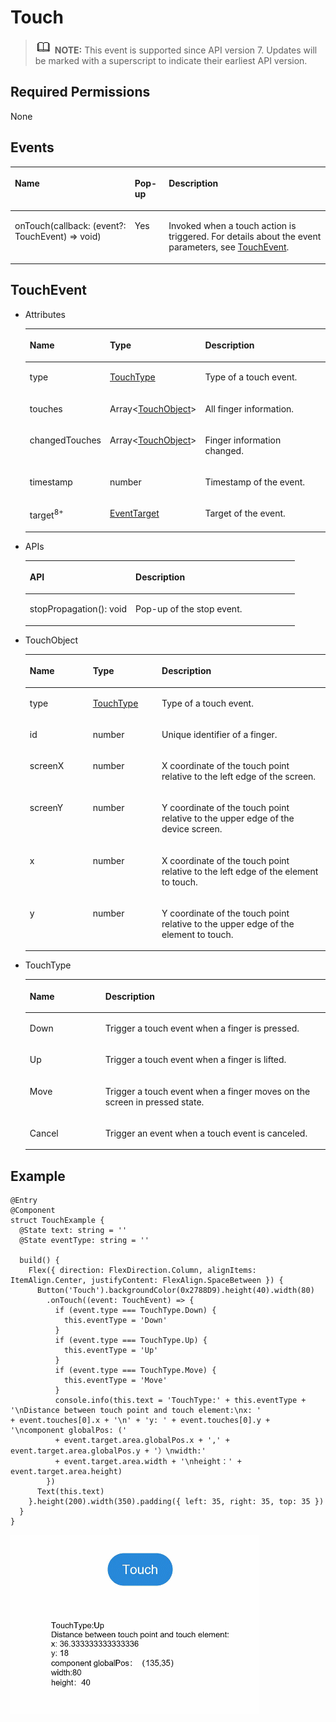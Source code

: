 # Touch<a name="EN-US_TOPIC_0000001237475045"></a>

>![](../../public_sys-resources/icon-note.gif) **NOTE:** 
>This event is supported since API version 7. Updates will be marked with a superscript to indicate their earliest API version.

## Required Permissions<a name="section781125411508"></a>

None

## Events<a name="section18817111365714"></a>

<a name="table2154mcpsimp"></a>
<table><thead align="left"><tr id="row2160mcpsimp"><th class="cellrowborder" colspan="2" valign="top" id="mcps1.1.5.1.1"><p id="p2164mcpsimp"><a name="p2164mcpsimp"></a><a name="p2164mcpsimp"></a>Name</p>
</th>
<th class="cellrowborder" valign="top" id="mcps1.1.5.1.2"><p id="p8337105413110"><a name="p8337105413110"></a><a name="p8337105413110"></a>Pop-up</p>
</th>
<th class="cellrowborder" valign="top" id="mcps1.1.5.1.3"><p id="p2166mcpsimp"><a name="p2166mcpsimp"></a><a name="p2166mcpsimp"></a>Description</p>
</th>
</tr>
</thead>
<tbody><tr id="row2167mcpsimp"><td class="cellrowborder" colspan="2" valign="top" headers="mcps1.1.5.1.1 "><p id="p2169mcpsimp"><a name="p2169mcpsimp"></a><a name="p2169mcpsimp"></a>onTouch(callback: (event?: TouchEvent) =&gt; void)</p>
</td>
<td class="cellrowborder" valign="top" headers="mcps1.1.5.1.2 "><p id="p93371254153112"><a name="p93371254153112"></a><a name="p93371254153112"></a>Yes</p>
</td>
<td class="cellrowborder" valign="top" headers="mcps1.1.5.1.3 "><p id="p2173mcpsimp"><a name="p2173mcpsimp"></a><a name="p2173mcpsimp"></a>Invoked when a touch action is triggered. For details about the event parameters, see <a href="#section454663343911">TouchEvent</a>.</p>
</td>
</tr>
</tbody>
</table>

## TouchEvent<a name="section454663343911"></a>

-   Attributes

    <a name="table898410720260"></a>
    <table><thead align="left"><tr id="row18984147112612"><th class="cellrowborder" valign="top" width="22.509999999999998%" id="mcps1.1.4.1.1"><p id="p9984973264"><a name="p9984973264"></a><a name="p9984973264"></a>Name</p>
    </th>
    <th class="cellrowborder" valign="top" width="22.7%" id="mcps1.1.4.1.2"><p id="p1984773265"><a name="p1984773265"></a><a name="p1984773265"></a>Type</p>
    </th>
    <th class="cellrowborder" valign="top" width="54.790000000000006%" id="mcps1.1.4.1.3"><p id="p16984207122611"><a name="p16984207122611"></a><a name="p16984207122611"></a>Description</p>
    </th>
    </tr>
    </thead>
    <tbody><tr id="row298417792614"><td class="cellrowborder" valign="top" width="22.509999999999998%" headers="mcps1.1.4.1.1 "><p id="p139841278263"><a name="p139841278263"></a><a name="p139841278263"></a>type</p>
    </td>
    <td class="cellrowborder" valign="top" width="22.7%" headers="mcps1.1.4.1.2 "><p id="p1498417711267"><a name="p1498417711267"></a><a name="p1498417711267"></a><a href="#li16235181314454">TouchType</a></p>
    </td>
    <td class="cellrowborder" valign="top" width="54.790000000000006%" headers="mcps1.1.4.1.3 "><p id="p298418717261"><a name="p298418717261"></a><a name="p298418717261"></a>Type of a touch event.</p>
    </td>
    </tr>
    <tr id="row998410782614"><td class="cellrowborder" valign="top" width="22.509999999999998%" headers="mcps1.1.4.1.1 "><p id="p1498467172613"><a name="p1498467172613"></a><a name="p1498467172613"></a>touches</p>
    </td>
    <td class="cellrowborder" valign="top" width="22.7%" headers="mcps1.1.4.1.2 "><p id="p298416711269"><a name="p298416711269"></a><a name="p298416711269"></a>Array&lt;<a href="#li1783344810442">TouchObject</a>&gt;</p>
    </td>
    <td class="cellrowborder" valign="top" width="54.790000000000006%" headers="mcps1.1.4.1.3 "><p id="p59841077265"><a name="p59841077265"></a><a name="p59841077265"></a>All finger information.</p>
    </td>
    </tr>
    <tr id="row20984107182618"><td class="cellrowborder" valign="top" width="22.509999999999998%" headers="mcps1.1.4.1.1 "><p id="p1698413710263"><a name="p1698413710263"></a><a name="p1698413710263"></a>changedTouches</p>
    </td>
    <td class="cellrowborder" valign="top" width="22.7%" headers="mcps1.1.4.1.2 "><p id="p1798467132615"><a name="p1798467132615"></a><a name="p1798467132615"></a>Array&lt;<a href="#li1783344810442">TouchObject</a>&gt;</p>
    </td>
    <td class="cellrowborder" valign="top" width="54.790000000000006%" headers="mcps1.1.4.1.3 "><p id="p189847762616"><a name="p189847762616"></a><a name="p189847762616"></a>Finger information changed.</p>
    </td>
    </tr>
    <tr id="row89849792613"><td class="cellrowborder" valign="top" width="22.509999999999998%" headers="mcps1.1.4.1.1 "><p id="p1098416792611"><a name="p1098416792611"></a><a name="p1098416792611"></a>timestamp</p>
    </td>
    <td class="cellrowborder" valign="top" width="22.7%" headers="mcps1.1.4.1.2 "><p id="p49841971263"><a name="p49841971263"></a><a name="p49841971263"></a>number</p>
    </td>
    <td class="cellrowborder" valign="top" width="54.790000000000006%" headers="mcps1.1.4.1.3 "><p id="p1698467192611"><a name="p1698467192611"></a><a name="p1698467192611"></a>Timestamp of the event.</p>
    </td>
    </tr>
    <tr id="row1669891720345"><td class="cellrowborder" valign="top" width="22.509999999999998%" headers="mcps1.1.4.1.1 "><p id="p56981817163417"><a name="p56981817163417"></a><a name="p56981817163417"></a>target<sup id="sup16492175317358"><a name="sup16492175317358"></a><a name="sup16492175317358"></a>8+</sup></p>
    </td>
    <td class="cellrowborder" valign="top" width="22.7%" headers="mcps1.1.4.1.2 "><p id="p86981717143411"><a name="p86981717143411"></a><a name="p86981717143411"></a><a href="ts-universal-events-click.md#li552912253714">EventTarget</a></p>
    </td>
    <td class="cellrowborder" valign="top" width="54.790000000000006%" headers="mcps1.1.4.1.3 "><p id="p136981217193414"><a name="p136981217193414"></a><a name="p136981217193414"></a>Target of the event.</p>
    </td>
    </tr>
    </tbody>
    </table>


-   APIs

    <a name="table268mcpsimp"></a>
    <table><thead align="left"><tr id="row274mcpsimp"><th class="cellrowborder" valign="top" width="39.26%" id="mcps1.1.3.1.1"><p id="p276mcpsimp"><a name="p276mcpsimp"></a><a name="p276mcpsimp"></a>API</p>
    </th>
    <th class="cellrowborder" valign="top" width="60.74%" id="mcps1.1.3.1.2"><p id="p280mcpsimp"><a name="p280mcpsimp"></a><a name="p280mcpsimp"></a>Description</p>
    </th>
    </tr>
    </thead>
    <tbody><tr id="row281mcpsimp"><td class="cellrowborder" valign="top" width="39.26%" headers="mcps1.1.3.1.1 "><p id="p283mcpsimp"><a name="p283mcpsimp"></a><a name="p283mcpsimp"></a>stopPropagation(): void</p>
    </td>
    <td class="cellrowborder" valign="top" width="60.74%" headers="mcps1.1.3.1.2 "><p id="p163641244113119"><a name="p163641244113119"></a><a name="p163641244113119"></a>Pop-up of the stop event.</p>
    </td>
    </tr>
    </tbody>
    </table>


-   <a name="li1783344810442"></a>TouchObject

    <a name="table154425195577"></a>
    <table><thead align="left"><tr id="row5442519165712"><th class="cellrowborder" valign="top" width="21%" id="mcps1.1.4.1.1"><p id="p544211995710"><a name="p544211995710"></a><a name="p544211995710"></a>Name</p>
    </th>
    <th class="cellrowborder" valign="top" width="23%" id="mcps1.1.4.1.2"><p id="p34421419185718"><a name="p34421419185718"></a><a name="p34421419185718"></a>Type</p>
    </th>
    <th class="cellrowborder" valign="top" width="56.00000000000001%" id="mcps1.1.4.1.3"><p id="p104421619205712"><a name="p104421619205712"></a><a name="p104421619205712"></a>Description</p>
    </th>
    </tr>
    </thead>
    <tbody><tr id="row12442161916572"><td class="cellrowborder" valign="top" width="21%" headers="mcps1.1.4.1.1 "><p id="p2442819125714"><a name="p2442819125714"></a><a name="p2442819125714"></a>type</p>
    </td>
    <td class="cellrowborder" valign="top" width="23%" headers="mcps1.1.4.1.2 "><p id="p9442171935714"><a name="p9442171935714"></a><a name="p9442171935714"></a><a href="#li16235181314454">TouchType</a></p>
    </td>
    <td class="cellrowborder" valign="top" width="56.00000000000001%" headers="mcps1.1.4.1.3 "><p id="p6442519185717"><a name="p6442519185717"></a><a name="p6442519185717"></a>Type of a touch event.</p>
    </td>
    </tr>
    <tr id="row114421819145710"><td class="cellrowborder" valign="top" width="21%" headers="mcps1.1.4.1.1 "><p id="p9442319195714"><a name="p9442319195714"></a><a name="p9442319195714"></a>id</p>
    </td>
    <td class="cellrowborder" valign="top" width="23%" headers="mcps1.1.4.1.2 "><p id="p1442919115710"><a name="p1442919115710"></a><a name="p1442919115710"></a>number</p>
    </td>
    <td class="cellrowborder" valign="top" width="56.00000000000001%" headers="mcps1.1.4.1.3 "><p id="p2997174914575"><a name="p2997174914575"></a><a name="p2997174914575"></a>Unique identifier of a finger.</p>
    </td>
    </tr>
    <tr id="row124431019165720"><td class="cellrowborder" valign="top" width="21%" headers="mcps1.1.4.1.1 "><p id="p12443519105713"><a name="p12443519105713"></a><a name="p12443519105713"></a>screenX</p>
    </td>
    <td class="cellrowborder" valign="top" width="23%" headers="mcps1.1.4.1.2 "><p id="p44431219165710"><a name="p44431219165710"></a><a name="p44431219165710"></a>number</p>
    </td>
    <td class="cellrowborder" valign="top" width="56.00000000000001%" headers="mcps1.1.4.1.3 "><p id="p1044311192574"><a name="p1044311192574"></a><a name="p1044311192574"></a>X coordinate of the touch point relative to the left edge of the screen.</p>
    </td>
    </tr>
    <tr id="row94431119135719"><td class="cellrowborder" valign="top" width="21%" headers="mcps1.1.4.1.1 "><p id="p164437198572"><a name="p164437198572"></a><a name="p164437198572"></a>screenY</p>
    </td>
    <td class="cellrowborder" valign="top" width="23%" headers="mcps1.1.4.1.2 "><p id="p344317198579"><a name="p344317198579"></a><a name="p344317198579"></a>number</p>
    </td>
    <td class="cellrowborder" valign="top" width="56.00000000000001%" headers="mcps1.1.4.1.3 "><p id="p174432193577"><a name="p174432193577"></a><a name="p174432193577"></a>Y coordinate of the touch point relative to the upper edge of the device screen.</p>
    </td>
    </tr>
    <tr id="row1544341911577"><td class="cellrowborder" valign="top" width="21%" headers="mcps1.1.4.1.1 "><p id="p94431719205712"><a name="p94431719205712"></a><a name="p94431719205712"></a>x</p>
    </td>
    <td class="cellrowborder" valign="top" width="23%" headers="mcps1.1.4.1.2 "><p id="p7443171975716"><a name="p7443171975716"></a><a name="p7443171975716"></a>number</p>
    </td>
    <td class="cellrowborder" valign="top" width="56.00000000000001%" headers="mcps1.1.4.1.3 "><p id="p744361916578"><a name="p744361916578"></a><a name="p744361916578"></a>X coordinate of the touch point relative to the left edge of the element to touch.</p>
    </td>
    </tr>
    <tr id="row1144331985713"><td class="cellrowborder" valign="top" width="21%" headers="mcps1.1.4.1.1 "><p id="p144381919573"><a name="p144381919573"></a><a name="p144381919573"></a>y</p>
    </td>
    <td class="cellrowborder" valign="top" width="23%" headers="mcps1.1.4.1.2 "><p id="p15443191915572"><a name="p15443191915572"></a><a name="p15443191915572"></a>number</p>
    </td>
    <td class="cellrowborder" valign="top" width="56.00000000000001%" headers="mcps1.1.4.1.3 "><p id="p444371917576"><a name="p444371917576"></a><a name="p444371917576"></a>Y coordinate of the touch point relative to the upper edge of the element to touch.</p>
    </td>
    </tr>
    </tbody>
    </table>


-   <a name="li16235181314454"></a>TouchType

    <a name="table3452114216394"></a>
    <table><thead align="left"><tr id="row245219426397"><th class="cellrowborder" valign="top" width="25.2%" id="mcps1.1.3.1.1"><p id="p545244283914"><a name="p545244283914"></a><a name="p545244283914"></a>Name</p>
    </th>
    <th class="cellrowborder" valign="top" width="74.8%" id="mcps1.1.3.1.2"><p id="p2452114203917"><a name="p2452114203917"></a><a name="p2452114203917"></a>Description</p>
    </th>
    </tr>
    </thead>
    <tbody><tr id="row6452144218390"><td class="cellrowborder" valign="top" width="25.2%" headers="mcps1.1.3.1.1 "><p id="p34529427398"><a name="p34529427398"></a><a name="p34529427398"></a>Down</p>
    </td>
    <td class="cellrowborder" valign="top" width="74.8%" headers="mcps1.1.3.1.2 "><p id="p1245211421393"><a name="p1245211421393"></a><a name="p1245211421393"></a>Trigger a touch event when a finger is pressed.</p>
    </td>
    </tr>
    <tr id="row12452184217398"><td class="cellrowborder" valign="top" width="25.2%" headers="mcps1.1.3.1.1 "><p id="p54523425398"><a name="p54523425398"></a><a name="p54523425398"></a>Up</p>
    </td>
    <td class="cellrowborder" valign="top" width="74.8%" headers="mcps1.1.3.1.2 "><p id="p745215426391"><a name="p745215426391"></a><a name="p745215426391"></a>Trigger a touch event when a finger is lifted.</p>
    </td>
    </tr>
    <tr id="row9452134213392"><td class="cellrowborder" valign="top" width="25.2%" headers="mcps1.1.3.1.1 "><p id="p510719111403"><a name="p510719111403"></a><a name="p510719111403"></a>Move</p>
    </td>
    <td class="cellrowborder" valign="top" width="74.8%" headers="mcps1.1.3.1.2 "><p id="p154533425394"><a name="p154533425394"></a><a name="p154533425394"></a>Trigger a touch event when a finger moves on the screen in pressed state.</p>
    </td>
    </tr>
    <tr id="row1345313424399"><td class="cellrowborder" valign="top" width="25.2%" headers="mcps1.1.3.1.1 "><p id="p1766215124010"><a name="p1766215124010"></a><a name="p1766215124010"></a>Cancel</p>
    </td>
    <td class="cellrowborder" valign="top" width="74.8%" headers="mcps1.1.3.1.2 "><p id="p1245319426394"><a name="p1245319426394"></a><a name="p1245319426394"></a>Trigger an event when a touch event is canceled.</p>
    </td>
    </tr>
    </tbody>
    </table>


## Example<a name="section13817013123017"></a>

```
@Entry
@Component
struct TouchExample {
  @State text: string = ''
  @State eventType: string = ''

  build() {
    Flex({ direction: FlexDirection.Column, alignItems: ItemAlign.Center, justifyContent: FlexAlign.SpaceBetween }) {
      Button('Touch').backgroundColor(0x2788D9).height(40).width(80)
        .onTouch((event: TouchEvent) => {
          if (event.type === TouchType.Down) {
            this.eventType = 'Down'
          }
          if (event.type === TouchType.Up) {
            this.eventType = 'Up'
          }
          if (event.type === TouchType.Move) {
            this.eventType = 'Move'
          }
          console.info(this.text = 'TouchType:' + this.eventType + '\nDistance between touch point and touch element:\nx: '
+ event.touches[0].x + '\n' + 'y: ' + event.touches[0].y + '\ncomponent globalPos: ('
          + event.target.area.globalPos.x + ',' + event.target.area.globalPos.y + '）\nwidth:'
          + event.target.area.width + '\nheight：' + event.target.area.height)
        })
      Text(this.text)
    }.height(200).width(350).padding({ left: 35, right: 35, top: 35 })
  }
}
```

![](figures/en-us_image_0000001192915178.gif)

